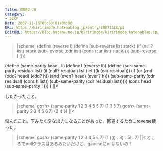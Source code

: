 ```yaml
---
Title: 問題2-20
Category:
- SICP
Date: 2007-11-18T00:00:01+09:00
URL: https://kiririmode.hatenablog.jp/entry/20071118/p2
EditURL: https://blog.hatena.ne.jp/kiririmode/kiririmode.hatenablog.jp/atom/entry/8454420450078216216
---
```



>|scheme|
(define (reverse l)
  (define (sub-reverse list stack)
    (if (null? list) stack
	(sub-reverse (cdr list) (cons (car list) stack))))
  (sub-reverse l ()))

(define (same-parity head . li)
  (define l (reverse li))
  (define (sub-same-parity residual list)
    (if (null? residual)
	list
	(let ((h (car residual)))
	  (if (or (and (odd? head) (odd? h))
		  (and (even? head) (even? h)))
	      (sub-same-parity (cdr residual) (cons h list))
	      (sub-same-parity (cdr residual) list)))))
  (cons head (sub-same-parity l ())))
||<

したかったこと。
>|scheme|
gosh> (same-parity 1 2 3 4 5 6 7)
(1 3 5 7)
gosh> (same-parity 2 3 4 5 6 7)
(2 4 6)
||<

悩んだこと。下みたく変な出力になることがあった。回避するためにreverse使った。
>|scheme|
gosh> (same-parity 1 2 3 4 5 6 7)
(1 ((() . 3) . 5) . 7)
||<
ところでnullクラスはあるみたいだけど、gaucheにnilはないの？
